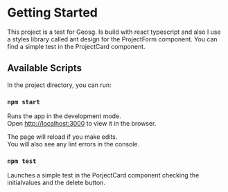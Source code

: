 # Getting Started

This project is a test for Geosg. Is build with react typescript and also I use a styles library called ant design for the ProjectForm component. You can find a simple test in the ProjectCard component.

## Available Scripts

In the project directory, you can run:

### `npm start`

Runs the app in the development mode.\
Open [http://localhost:3000](http://localhost:3000) to view it in the browser.

The page will reload if you make edits.\
You will also see any lint errors in the console.

### `npm test`

Launches a simple test in the PorjectCard component checking the initialvalues and the delete button.
